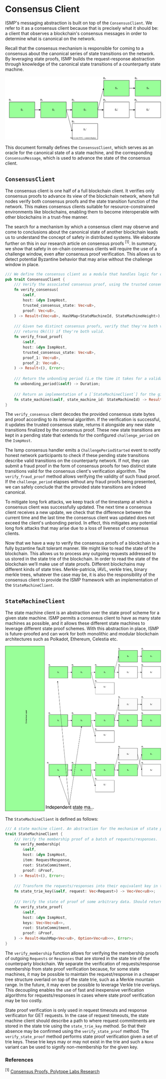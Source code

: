 # Consensus Client

ISMP's messaging abstraction is built on top of the `ConsensusClient`. We refer to it as a consensus client because that is precisely what it should be: a client that observes a blockchain's consensus messages in order to determine what is canonical on the network.

Recall that the consensus mechanism is responsible for coming to a consensus about the canonical series of state transitions on the network. By leveraging state proofs, ISMP builds the request-response abstraction through knowledge of the canonical state transitions of a counterparty state machine.

![consensus](./assets/consensus.svg)

This document formally defines the `ConsensusClient`, which serves as an oracle for the canonical state of a state machine, and the corresponding `ConsensusMessage`, which is used to advance the state of the consensus client.

## `ConsensusClient`

The consensus client is one half of a full blockchain client. It verifies only consensus proofs to advance its view of the blockchain network, where full nodes verify both consensus proofs and the state transition function of the network. This makes consensus clients suitable for resource-constrained environments like blockchains, enabling them to become interoperable with other blockchains in a trust-free manner.

The search for a mechanism by which a consensus client may observe and come to conclusions about the canonical state of another blockchain leads us to understand the concept of safety in distributed systems. We elaborate further on this in our research article on consensus proofs $^{[1]}$. In summary, we show that safety in on-chain consensus clients will require the use of a challenge window, even after consensus proof verification. This allows us to detect potential Byzantine behavior that may arise without the challenge window in place.

```rust
/// We define the consensus client as a module that handles logic for consensus & fraud proof verification,
pub trait ConsensusClient {
    /// Verify the associated consensus proof, using the trusted consensus state.
    fn verify_consensus(
        &self,
        host: &dyn IsmpHost,
        trusted_consensus_state: Vec<u8>,
        proof: Vec<u8>,
    ) -> Result<(Vec<u8>, HashMap<StateMachineId, StateMachineHeight>), Error>;

    /// Given two distinct consensus proofs, verify that they're both valid and represent conflicting views of the network.
    /// returns Ok(()) if they're both valid.
    fn verify_fraud_proof(
        &self,
        host: &dyn IsmpHost,
        trusted_consensus_state: Vec<u8>,
        proof_1: Vec<u8>,
        proof_2: Vec<u8>,
    ) -> Result<(), Error>;

    /// Return the unbonding period (i.e the time it takes for a validator's deposit to be unstaked from the network)
    fn unbonding_period(&self) -> Duration;

    /// Return an implementation of a [`StateMachineClient`] for the given state mahcine identifier. Return an error if the identifier is unknown.
    fn state_machine(&self, state_machine_id: StateMachineId) -> Result<Box<dyn StateMachineClient>, Error>;
}
```

The `verify_consensus` client decodes the provided consensus state bytes and proof according to its internal algorithm. If the verification is successful, it updates the trusted consensus state, returns it alongside any new state transitions finalized by the consensus proof. These new state transitions are kept in a pending state that extends for the configured `challenge_period` on the `IsmpHost`.

The Ismp consensus handler emits a `ChallengePeriodStarted` event to notify honest network participants to check if these pending state transitions describe valid transitions on the counterparty network. If not, they can submit a fraud proof in the form of consensus proofs for two distinct state transitions valid for the consensus client's verification algorithm. The `verify_fraud_proof` method allows verifying the validity of such fraud proof. If the `challenge_period` elapses without any fraud proofs being presented, we can safely conclude that the provided state transitions are indeed canonical.

To mitigate long fork attacks, we keep track of the timestamp at which a consensus client was successfully updated. The next time a consensus client receives a new update, we check that the difference between the current time and the last time the consensus client was updated does not exceed the client's unbonding period. In effect, this mitigates any potential long fork attacks that may arise due to a loss of liveness of consensus clients.

Now that we have a way to verify the consensus proofs of a blockchain in a fully byzantine fault tolerant manner. We might like to read the state of the blockchain. This allows us to process any outgoing requests addressed to us stored in the state trie of the blockchain. In order to read the state of the blockchain we’ll make use of state proofs. Different blockchains may different kinds of state tries. Merkle-patricia, IAVL, verkle tries, binary merkle trees, whatever the case may be, it is also the responsibility of the consensus client to provide the ISMP framework with an implementation of the `StateMachineClient`.

## `StateMachineClient`

The state machine client is an abstraction over the state proof scheme for a given state machine. ISMP permits a consensus client to have as many state machines as possible, and it allows these different state machines to leverage different state proof schemes. With this abstraction in place, ISMP is future-proofed and can work for both monolithic and modular blockchain architectures such as Polkadot, Ethereum, Celestia etc. 

![state machines](./assets/state-machine.svg)

The `StateMachineClient` is defined as follows:

```rust
/// A state machine client. An abstraction for the mechanism of state proof verification for state machines.
trait StateMachineClient {
    /// Verify the membership proof of a batch of requests/responses.
    fn verify_membership(
        &self,
        host: &dyn IsmpHost,
        item: RequestResponse,
        root: StateCommitment,
        proof: &Proof,
    ) -> Result<(), Error>;

    /// Transform the requests/responses into their equivalent key in the state trie.
    fn state_trie_key(&self, request: Vec<Request>) -> Vec<Vec<u8>>;

    /// Verify the state of proof of some arbitrary data. Should return the verified data
    fn verify_state_proof(
        &self,
        host: &dyn IsmpHost,
        keys: Vec<Vec<u8>>,
        root: StateCommitment,
        proof: &Proof,
    ) -> Result<HashMap<Vec<u8>, Option<Vec<u8>>>, Error>;
}
```

The `verify_membership` function allows for verifying the membership proofs of outgoing `Requests` or `Responses` that are stored in the state trie of the counterparty blockchain. We separate the verification of requests/response membership from state proof verification because, for some state machines, it may be possible to maintain the request/response in a cheaper tree structure overlaid on top of the state trie, such as a Merkle mountain range. In the future, it may even be possible to leverage Verkle trie overlays. This decoupling enables the use of fast and inexpensive verification algorithms for requests/responses in cases where state proof verification may be too costly.

State proof verification is only used in request timeouts and response verificaton for GET requests. In the case of request timeouts, the state machine client should describe a path to where request commitments are stored in the state trie using the `state_trie_key` method. So that their absence may be confirmed using the `verify_state_proof` method. The `verify_state_proof` method performs state proof verification given a set of trie keys. These trie keys may or may not exist in the trie and such a `None` variant can be used to signify non-membership for the given key.

### References

$^{[1]}$ [Consensus Proofs, Polytope Labs Research](https://research.polytope.technology/consensus-proofs)